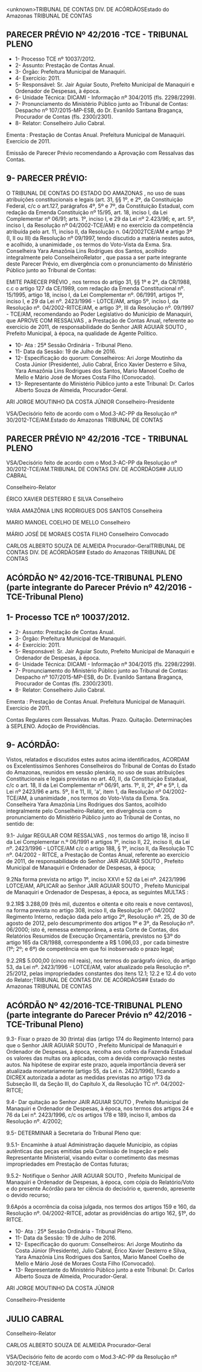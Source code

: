 &lt;unknown&gt;TRIBUNAL DE CONTAS DIV. DE ACÓRDÃOSEstado do Amazonas TRIBUNAL DE CONTAS

## PARECER PRÉVIO Nº 42/2016 -TCE - TRIBUNAL PLENO

- 1- Processo TCE nº 10037/2012.
- 2- Assunto: Prestação de Contas Anual.
- 3- Órgão: Prefeitura Municipal de Manaquiri.
- 4- Exercício: 2011.
- 5- Responsável: Sr. Jair Aguiar Souto, Prefeito Municipal de Manaquiri e Ordenador de Despesas, à época.
- 6- Unidade Técnica: DICAMI - Informação nº 304/2015 (fls. 2298/2299).
- 7- Pronunciamento do Ministério Público junto ao Tribunal de Contas: Despacho nº 107/2015-MP-ESB,  do  Dr.  Evanildo  Santana  Bragança,  Procurador  de  Contas  (fls. 2300/2301).
- 8- Relator: Conselheiro Julio Cabral.

Ementa :  Prestação  de  Contas  Anual.  Prefeitura Municipal de Manaquiri. Exercício de 2011.

Emissão  de  Parecer  Prévio  recomendando  a Aprovação com Ressalvas das Contas.

## 9- PARECER PRÉVIO:

O TRIBUNAL DE CONTAS DO ESTADO DO AMAZONAS ,  no  uso  de  suas atribuições  constitucionais  e  legais  (art.  31,  §§  1º,  e  2º,  da  Constituição  Federal, c/c  o art.127,  parágrafos  4º,  5º  e  7º,  da  Constituição  Estadual,  com  redação  da  Emenda Constituição nº 15/95, art. 18, inciso I, da Lei Complementar nº 06/91; arts. 1º, inciso I, e 29  da  Lei  nº  2.423/96;  e,  art.  5º,  inciso  I,  da  Resolução  nº  04/2002-TCE/AM)  e  no exercício  da  competência  atribuída  pelo  art.  11,  inciso  II,  da  Resolução  n.  04/2002TCE/AM e artigo 3º (I, II ou III) da Resolução nº 09/1997, tendo discutido a matéria nestes autos, e acolhido, à unanimidade ,  os  termos do Voto-Vista da Exma. Sra. Conselheira Yara  Amazônia  Lins  Rodrigues  dos  Santos,  acolhido  integralmente  pelo  ConselheiroRelator , que passa a ser parte integrante deste Parecer Prévio, em divergência com o pronunciamento do Ministério Público junto ao Tribunal de Contas:

EMITE PARECER PRÉVIO , nos termos do artigo 31, §§ 1º e 2º, da CR/1988, c.c o artigo 127 da CE/1989, com redação da Emenda Constitucional nº. 15/1995, artigo 18,  inciso  I,  da  Lei  Complementar  nº.  06/1991,  artigos  1º,  inciso  I,  e  29  da  Lei  nº. 2423/1996 - LOTCE/AM, artigo 5º, inciso I, da Resolução nº. 04/2002-RITCE/AM, e artigo 3º,  III  da  Resolução  nº.  09/1997  -  TCE/AM,  recomendando  ao  Poder  Legislativo  do Município de Manaquiri, que APROVE COM RESSALVAS , a Prestação de Contas Anual, referente ao exercício de 2011, de responsabilidade do Senhor JAIR  AGUIAR SOUTO , Prefeito Municipal, à época, na qualidade de Agente Político.

- 10- Ata : 25ª Sessão Ordinária - Tribunal Pleno.
- 11- Data da Sessão: 19 de Julho de 2016.
- 12-  Especificação  do  quorum: Conselheiros:  Ari  Jorge  Moutinho  da  Costa  Júnior (Presidente), Julio Cabral, Érico Xavier Desterro e Silva, Yara  Amazônia Lins Rodrigues dos  Santos,  Mario  Manoel  Coelho  de  Mello  e  Mário  José  de Moraes  Costa  Filho (Convocado).
- 13-  Representante  do  Ministério  Público  junto  a  este Tribunal: Dr. Carlos  Alberto Souza de Almeida, Procurador-Geral.

ARI JORGE MOUTINHO DA COSTA JÚNIOR Conselheiro-Presidente

VSA/Decisório feito de acordo com o Mod.3-AC-PP da Resolução nº 30/2012-TCE/AM.Estado do Amazonas TRIBUNAL DE CONTAS

## PARECER PRÉVIO Nº 42/2016 -TCE - TRIBUNAL PLENO

VSA/Decisório feito de acordo com o Mod.3-AC-PP da Resolução nº 30/2012-TCE/AM.TRIBUNAL DE CONTAS DIV. DE ACÓRDÃOS## JULIO CABRAL

Conselheiro-Relator

ÉRICO XAVIER DESTERRO E SILVA Conselheiro

YARA AMAZÔNIA LINS RODRIGUES DOS SANTOS Conselheira

MARIO MANOEL COELHO DE MELLO Conselheiro

MÁRIO JOSÉ DE MORAES COSTA FILHO Conselheiro Convocado

CARLOS ALBERTO SOUZA DE ALMEIDA Procurador-GeralTRIBUNAL DE CONTAS DIV. DE ACÓRDÃOS## Estado do Amazonas TRIBUNAL DE CONTAS

## ACÓRDÃO Nº 42/2016-TCE-TRIBUNAL PLENO (parte integrante do Parecer Prévio nº 42/2016 - TCE-Tribunal Pleno)

## 1- Processo TCE nº 10037/2012.

- 2- Assunto: Prestação de Contas Anual.
- 3- Órgão: Prefeitura Municipal de Manaquiri.
- 4- Exercício: 2011.
- 5- Responsável: Sr. Jair Aguiar Souto, Prefeito Municipal de Manaquiri e Ordenador de Despesas, à época.
- 6- Unidade Técnica: DICAMI - Informação nº 304/2015 (fls. 2298/2299).
- 7- Pronunciamento do Ministério Público junto ao Tribunal de Contas: Despacho nº 107/2015-MP-ESB,  do  Dr.  Evanildo  Santana  Bragança,  Procurador  de  Contas  (fls. 2300/2301).
- 8- Relator: Conselheiro Julio Cabral.

Ementa :  Prestação  de  Contas  Anual.  Prefeitura Municipal de Manaquiri. Exercício de 2011.

Contas Regulares com Ressalvas. Multas. Prazo. Quitação.  Determinações  à  SEPLENO.  Adoção de Providências.

## 9- ACÓRDÃO:

Vistos, relatados e discutidos estes autos acima identificados, ACORDAM os Excelentíssimos Senhores Conselheiros do Tribunal de Contas do Estado do Amazonas, reunidos  em  sessão  plenária,  no  uso  de  suas  atribuições  Constitucionais  e  legais previstas no art. 40, II, da Constituição Estadual, c/c o art. 18, II da Lei Complementar nº 06/91, arts. 1º,  II,  2º,  4º  e  5º,  I,  da  Lei  nº  2423/96  e  arts.  5º,  II  e  11,  III,  'a',  item  1,  da Resolução nº 04/2002-TCE/AM, à unanimidade , nos termos do Voto-Vista da Exma. Sra. Conselheira  Yara  Amazônia  Lins  Rodrigues  dos  Santos,  acolhido  integralmente  pelo Conselheiro-Relator, em divergência com o pronunciamento do Ministério Público  junto ao Tribunal de Contas, no sentido de:

9.1- Julgar REGULAR COM RESSALVAS ,  nos termos do artigo 18, inciso II da Lei Complementar n.º 06/1991 e artigos 1º, inciso II, 22, inciso II, da Lei nº. 2423/1996 - LOTCE/AM c/c o artigo 188, § 1º, inciso II, da Resolução TC nº. 04/2002  - RITCE, a Prestação  de  Contas  Anual,  referente  ao  exercício  de  2011,  de  responsabilidade  do Senhor JAIR AGUIAR  SOUTO , Prefeito Municipal de Manaquiri e Ordenador  de Despesas, à época;

9.2Na forma prevista no artigo 1º, inciso XXVI e 52 da Lei nº. 2423/1996  LOTCE/AM, APLICAR ao Senhor JAIR AGUIAR  SOUTO , Prefeito Municipal de Manaquiri e Ordenador de Despesas, à época, as seguintes MULTAS :

9.2.1R$ 3.288,09 (três  mil,  duzentos  e  oitenta  e  oito  reais  e  nove centavos),  na  forma  prevista  no  artigo  308,  inciso  II,  da  Resolução  nº.  04/2002  Regimento Interno, redação dada  pelo artigo 2º, Resolução nº. 25, de 30 de agosto de 2012, pelo descumprimento dos artigos 1º e 3º, da Resolução nº. 06/2000; isto é, remessa extemporânea,  a  esta  Corte  de  Contas,  dos  Relatórios Resumidos  de  Execução Orçamentária, previstos no §3º do artigo 165 da CR/1988, correspondente a R$ 1.096,03 , por cada bimestre (1º; 2º; e 6º) de competência em que foi inobservado o prazo legal;

9.2.2R$ 5.000,00 (cinco mil reais), nos termos do parágrafo único, do artigo  53,  da  Lei  nº.  2423/1996  -  LOTCE/AM,  valor  atualizado  pela  Resolução  nº. 25/2012, pelas impropriedades constantes dos itens 12.1; 12.2 e 12.4 do voto do Relator;TRIBUNAL DE CONTAS DIV. DE ACÓRDÃOS## Estado do Amazonas TRIBUNAL DE CONTAS

## ACÓRDÃO Nº 42/2016-TCE-TRIBUNAL PLENO (parte integrante do Parecer Prévio nº 42/2016 - TCE-Tribunal Pleno)

9.3- Fixar o prazo de 30 (trinta) dias (artigo 174 do Regimento Interno) para que o Senhor JAIR  AGUIAR SOUTO ,  Prefeito  Municipal  de  Manaquiri  e Ordenador de Despesas, à época, recolha aos cofres da Fazenda Estadual os valores das multas ora aplicadas, com a devida comprovação nestes autos. Na hipótese de expirar este prazo, aquela importância deverá ser atualizada monetariamente (artigo 55, da Lei n. 2423/1996), ficando a DICREX autorizada a adotar as medidas previstas no artigo 173 da Subseção III, da Seção III, do Capítulo X, da Resolução TC nº. 04/2002-RITCE;

9.4- Dar quitação ao  Senhor JAIR  AGUIAR SOUTO ,  Prefeito  Municipal  de Manaquiri e Ordenador de Despesas, à época, nos termos dos artigos 24 e 76 da Lei n°. 2423/1996, c/c os artigos 178 e 189, inciso II, ambos da Resolução nº. 4/2002;

9.5- DETERMINAR à Secretaria do Tribunal Pleno que:

9.5.1- Encaminhe à  atual  Administração daquele  Município, as cópias autênticas  das  peças  emitidas  pela  Comissão  de Inspeção  e  pelo  Representante Ministerial, visando evitar o cometimento das mesmas impropriedades em Prestação de Contas futuras;

9.5.2- Notifique o Senhor JAIR AGUIAR SOUTO , Prefeito Municipal de Manaquiri e Ordenador de Despesas, à época, com cópia do Relatório/Voto e do presente Acórdão para ter ciência do decisório e, querendo, apresente o devido recurso;

9.6Após a ocorrência da coisa julgada, nos termos dos artigos 159 e 160, da Resolução nº. 04/2002-RITCE, adotar as providências do artigo 162, §1º, do RITCE.

- 10- Ata : 25ª Sessão Ordinária - Tribunal Pleno.
- 11- Data da Sessão: 19 de Julho de 2016.
- 12-  Especificação  do  quorum: Conselheiros:  Ari  Jorge  Moutinho  da  Costa  Júnior (Presidente), Julio Cabral, Érico Xavier Desterro e Silva, Yara  Amazônia Lins Rodrigues dos  Santos,  Mario  Manoel  Coelho  de  Mello  e  Mário  José  de Moraes  Costa  Filho (Convocado).
- 13-  Representante  do  Ministério  Público  junto  a  este Tribunal: Dr. Carlos  Alberto Souza de Almeida, Procurador-Geral.

ARI JORGE MOUTINHO DA COSTA JÚNIOR

Conselheiro-Presidente

## JULIO CABRAL

Conselheiro-Relator

CARLOS ALBERTO SOUZA DE ALMEIDA Procurador-Geral

VSA/Decisório feito de acordo com o Mod.3-AC-PP da Resolução nº 30/2012-TCE/AM.